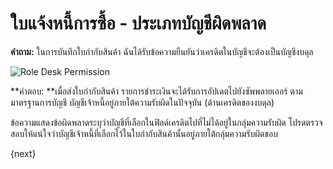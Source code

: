 <!-- add-breadcrumbs -->
# ใบแจ้งหนี้การซื้อ - ประเภทบัญชีผิดพลาด

**คำถาม:** ในการบันทึกใบกำกับสินค้า ฉันได้รับข้อความยืนยันว่าเครดิตในบัญชีจะต้องเป็นบัญชีงบดุล

<img alt="Role Desk Permission" class="screenshot" src="{{docs_base_url}}/assets/img/articles/purchase-invoice-account-type.png">

**คำตอบ: **เมื่อส่งใบกำกับสินค้า รายการชำระเงินจะได้รับการอัปเดตไปยังซัพพลายเออร์ ตามมาตรฐานการบัญชี บัญชีเจ้าหนี้อยู่ภายใต้ความรับผิดในปัจจุบัน (ด้านเครดิตของงบดุล)

ข้อความแสดงข้อผิดพลาดระบุว่าบัญชีที่เลือกในฟิลด์เครดิตไปที่ไม่ได้อยู่ในกลุ่มความรับผิด โปรดตรวจสอบให้แน่ใจว่าบัญชีเจ้าหนี้ที่เลือกไว้ในใบกำกับสินค้านั้นอยู่ภายใต้กลุ่มความรับผิดชอบ

{next}
